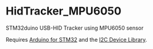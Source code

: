# HidTracker_MPU6050
STM32duino USB-HID Tracker using MPU6050 sensor

Requires [Arduino for STM32](http://wiki.stm32duino.com/) and the [I2C Device Library](https://www.i2cdevlib.com/).
